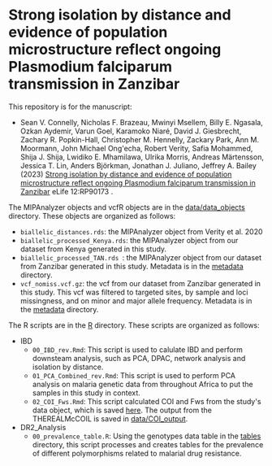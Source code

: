 # Strong isolation by distance and evidence of population microstructure reflect ongoing Plasmodium falciparum transmission in Zanzibar

This repository is for the manuscript:
- Sean V. Connelly, Nicholas F. Brazeau, Mwinyi Msellem, Billy E. Ngasala, Ozkan Aydemir, Varun Goel, Karamoko Niaré, David J. Giesbrecht, Zachary R. Popkin-Hall, Christopher M. Hennelly, Zackary Park, Ann M. Moormann, John Michael Ong'echa, Robert Verity, Safia Mohammed, Shija J. Shija, Lwidiko E. Mhamilawa, Ulrika Morris, Andreas Märtensson, Jessica T. Lin, Anders Björkman, Jonathan J. Juliano, Jeffrey A. Bailey (2023) [Strong isolation by distance and evidence of population microstructure reflect ongoing Plasmodium falciparum transmission in Zanzibar](https://elifesciences.org/reviewed-preprints/90173) eLife 12:RP90173 .

The MIPAnalyzer objects and vcfR objects are in the [data/data_objects](https://github.com/sconnelly007/TAN_MIP/tree/main/data/data_objects) directory. These objects are organized as follows:
- `biallelic_distances.rds`: the MIPAnalyzer object from Verity et al. 2020
- `biallelic_processed_Kenya.rds`: the MIPAnalyzer object from our dataset from Kenya generated in this study.
- `biallelic_processed_TAN.rds `: the MIPAnalyzer object from our dataset from Zanzibar generated in this study. Metadata is in the [metadata](https://github.com/sconnelly007/TAN_MIP/tree/main/data/metadata) directory.
- `vcf_nomiss.vcf.gz`: the vcf from our dataset from Zanzibar generated in this study. This vcf was filtered to targeted sites, by sample and loci missingness, and on minor and major allele frequency. Metadata is in the [metadata](https://github.com/sconnelly007/TAN_MIP/tree/main/data/metadata) directory.


The R scripts are in the [R](https://github.com/sconnelly007/TAN_MIP/tree/main/R) directory. These scripts are organized as follows:
- IBD
    - `00_IBD_rev.Rmd`: This script is used to calulate IBD and perform downsteam analysis, such as PCA, DPAC, network analysis and isolation by distance.
    - `01_PCA_Combined_rev.Rmd`: This script is used to perform PCA analysis on malaria genetic data from throughout Africa to put the samples in this study in context.
    - `02_COI_Fws.Rmd`: This script calculated COI and Fws from the study's data object, which is saved [here](https://github.com/sconnelly007/TAN_MIP/tree/main/data/data_objects/vcf_nomiss.vcf.gz). The output from the THEREALMcCOIL is saved in [data/COI_output](https://github.com/sconnelly007/TAN_MIP/tree/main/data/COI_output).
- DR2_Analysis
    - `00_prevalence_table.R`: Using the genotypes data table in the [tables](https://github.com/sconnelly007/TAN_MIP/tree/main/data) directory, this script processes and creates tables for the prevalence of different polymorphisms related to malarial drug resistance. 

